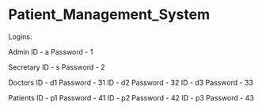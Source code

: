 # Patient_Management_System

Logins:

Admin
  ID - a
  Password - 1

Secretary
  ID - s
  Password - 2

Doctors
  ID - d1
  Password - 31
  ID - d2
  Password - 32
  ID - d3
  Password - 33
  
Patients
  ID - p1
  Password - 41
  ID - p2
  Password - 42
  ID - p3
  Password - 43
